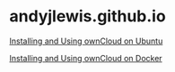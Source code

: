 ---
---
# andyjlewis.github.io

[Installing and Using ownCloud on Ubuntu](owncloud/quickstart_ubuntu)

[Installing and Using ownCloud on Docker](owncloud/quickstart_docker)
